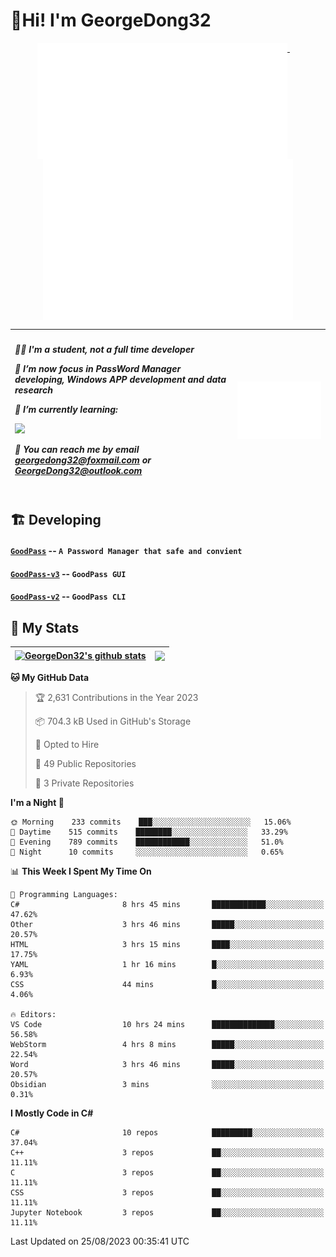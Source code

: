 # 👋Hi! I'm GeorgeDong32
<p align="center">
  <a href="#">
    <img width="400" align="top" src="https://github.com/GeorgeDong32/GeorgeDong32/blob/main/metrics.classic.svg" />
  </a>
  &emsp;
  <a href="#">
    <img width="400" align="top" src="https://github.com/GeorgeDong32/GeorgeDong32/blob/main/metrics.achievements.svg" />
  </a>
</p>

| <h5 align="left"> <p>🧑‍🎓 I'm a student, not a full time developer</p> <p>👀 I’m now focus in PassWord Manager developing, Windows APP development and data research</p> <p>📖 I’m currently learning:</p> <p><img height="28" src="https://skillicons.dev/icons?i=cs,c,cpp,matlab,cmake,py,dotnet,unity" /></p> <p>💬 You can reach me by email georgedong32@foxmail.com or GeorgeDong32@outlook.com</p></h5> | <img width="450" alt="my-commit-calendar" src="https://github.com/GeorgeDong32/GeorgeDong32/blob/main/metrics.plugin.isocalendar.svg" > |
| ------------- | ------------- |

## 🏗️ Developing
#### [`GoodPass`](https://github.com/GeorgeDong32/GoodPass) -- `A Password Manager that safe and convient`
#### [`GoodPass-v3`](https://github.com/GeorgeDong32/GoodPass-v3) -- `GoodPass GUI`
#### [`GoodPass-v2`](https://github.com/GeorgeDong32/GoodPass-v2) -- `GoodPass CLI`

## 🚀 My Stats

| <a href="https://github.com/GeorgeDong32/github-readme-stats"><img align="center" src="https://github-readme-stats-georgedong32.vercel.app/api?username=GeorgeDong32&show_icons=true&bg_color=45,34558b,FFFFFF&title_color=FFFFFF&icon_color=F5DF4D&hide_border=1" alt="GeorgeDon32's github stats" /></a> | <a href="https://github.com/GeorgeDong32/github-readme-stats"><img align="center" height="192" src="https://github-readme-stats-georgedong32.vercel.app/api/top-langs/?username=GeorgeDong32&layout=compact&bg_color=45,FFFFFF,34558b&title_color=555555&hide_border=1&langs_count=7&size_weight=1.2&count_weight=0.33" /></a> |
| ------------- | ------------- |


<!--START_SECTION:waka-->
**🐱 My GitHub Data** 

> 🏆 2,631 Contributions in the Year 2023
 > 
> 📦 704.3 kB Used in GitHub's Storage 
 > 
> 💼 Opted to Hire
 > 
> 📜 49 Public Repositories 
 > 
> 🔑 3 Private Repositories  
 > 
**I'm a Night 🦉** 

```text
🌞 Morning    233 commits    ███░░░░░░░░░░░░░░░░░░░░░░   15.06% 
🌆 Daytime    515 commits    ████████░░░░░░░░░░░░░░░░░   33.29% 
🌃 Evening    789 commits    ████████████░░░░░░░░░░░░░   51.0% 
🌙 Night      10 commits     ░░░░░░░░░░░░░░░░░░░░░░░░░   0.65%

```


📊 **This Week I Spent My Time On** 

```text
💬 Programming Languages: 
C#                       8 hrs 45 mins       ████████████░░░░░░░░░░░░░   47.62% 
Other                    3 hrs 46 mins       █████░░░░░░░░░░░░░░░░░░░░   20.57% 
HTML                     3 hrs 15 mins       ████░░░░░░░░░░░░░░░░░░░░░   17.75% 
YAML                     1 hr 16 mins        █░░░░░░░░░░░░░░░░░░░░░░░░   6.93% 
CSS                      44 mins             █░░░░░░░░░░░░░░░░░░░░░░░░   4.06%

🔥 Editors: 
VS Code                  10 hrs 24 mins      ██████████████░░░░░░░░░░░   56.58% 
WebStorm                 4 hrs 8 mins        █████░░░░░░░░░░░░░░░░░░░░   22.54% 
Word                     3 hrs 46 mins       █████░░░░░░░░░░░░░░░░░░░░   20.57% 
Obsidian                 3 mins              ░░░░░░░░░░░░░░░░░░░░░░░░░   0.31%

```

**I Mostly Code in C#** 

```text
C#                       10 repos            █████████░░░░░░░░░░░░░░░░   37.04% 
C++                      3 repos             ██░░░░░░░░░░░░░░░░░░░░░░░   11.11% 
C                        3 repos             ██░░░░░░░░░░░░░░░░░░░░░░░   11.11% 
CSS                      3 repos             ██░░░░░░░░░░░░░░░░░░░░░░░   11.11% 
Jupyter Notebook         3 repos             ██░░░░░░░░░░░░░░░░░░░░░░░   11.11%

```



 Last Updated on 25/08/2023 00:35:41 UTC
<!--END_SECTION:waka-->

